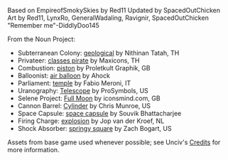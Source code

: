 Based on EmpireofSmokySkies by Red11
Updated by SpacedOutChicken    
Art by Red11, LynxRo, GeneralWadaling, Ravignir, SpacedOutChicken
"Remember me"-DiddlyDoo145

From the Noun Project:

* Subterranean Colony: [geological](https://thenounproject.com/term/geological/2631469/) by Nithinan Tatah, TH
* Privateer: [classes pirate](https://thenounproject.com/term/classes-pirate/2360009/) by Maxicons, TH
* Combustion: [piston](https://thenounproject.com/term/piston/1224/) by Proletkult Graphik, GB
* Balloonist: [air balloon](https://thenounproject.com/term/air-balloon/3601274/) by Ahock
* Parliament: [temple](https://thenounproject.com/term/temple/28256/) by Fabio Meroni, IT 
* Uranography: [Telescope](https://thenounproject.com/term/telescope/1976706/) by ProSymbols, US
* Selene Project: [Full Moon](https://thenounproject.com/term/full-moon/73076/) by iconsmind.com, GB
* Cannon Barrel: [Cylinder](https://thenounproject.com/term/cylinder/146124/) by Chris Munroe, US
* Space Capsule: [space capsule](https://thenounproject.com/term/space-capsule/517951/) by Souvik Bhattacharjee
* Firing Charge: [explosion](https://thenounproject.com/term/explosion/8021/) by Jop van der Kroef, NL
* Shock Absorber: [springy square](https://thenounproject.com/term/springy-square/2937134/) by Zach Bogart, US

Assets from base game used whenever possible; see Unciv's [Credits](https://github.com/yairm210/Unciv/blob/master/docs/Credits.md) for more information.